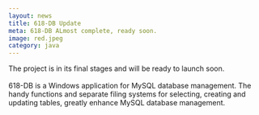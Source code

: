 ```yaml
---
layout: news
title: 618-DB Update
meta: 618-DB ALmost complete, ready soon.
image: red.jpeg
category: java
---
```

The project is in its final stages and will be ready to launch soon.<br><br>
618-DB is a Windows application for MySQL database management. The handy functions and separate filing systems for selecting, creating and updating tables, 
greatly enhance MySQL database management. 

